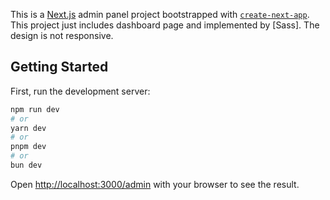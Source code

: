 This is a [Next.js](https://nextjs.org/) admin panel project bootstrapped with [`create-next-app`](https://github.com/vercel/next.js/tree/canary/packages/create-next-app). This project just includes dashboard page and implemented by [Sass]. The design is not responsive.

## Getting Started

First, run the development server:

```bash
npm run dev
# or
yarn dev
# or
pnpm dev
# or
bun dev
```

Open [http://localhost:3000/admin](http://localhost:3000/admin) with your browser to see the result.
